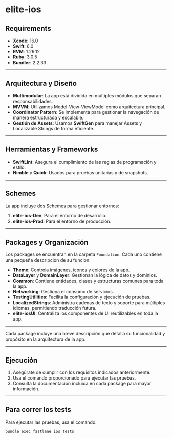 # elite-ios

## Requirements
- **Xcode**: 16.0  
- **Swift**: 6.0  
- **RVM**: 1.29.12  
- **Ruby**: 3.0.5  
- **Bundler**: 2.2.33  

---

## Arquitectura y Diseño
- **Multimodular**: La app está dividida en múltiples módulos que separan responsabilidades.  
- **MVVM**: Utilizamos Model-View-ViewModel como arquitectura principal.  
- **Coordinator Pattern**: Se implementa para gestionar la navegación de manera estructurada y escalable.  
- **Gestión de Assets**: Usamos **SwiftGen** para manejar Assets y Localizable Strings de forma eficiente.

---

## Herramientas y Frameworks
- **SwiftLint**: Asegura el cumplimiento de las reglas de programación y estilo.  
- **Nimble** y **Quick**: Usados para pruebas unitarias y de snapshots.  

---

## Schemes
La app incluye dos Schemes para gestionar entornos:  
1. **elite-ios-Dev**: Para el entorno de desarrollo.  
2. **elite-ios-Prod**: Para el entorno de producción.

---

## Packages y Organización
Los packages se encuentran en la carpeta `Foundation`. Cada uno contiene una pequeña descripción de su función.  

- **Theme**: Controla imágenes, íconos y colores de la app.  
- **DataLayer** y **DomainLayer**: Gestionan la lógica de datos y dominios.  
- **Common**: Contiene entidades, clases y estructuras comunes para toda la app.  
- **Networking**: Gestiona el consumo de servicios.  
- **TestingUtilities**: Facilita la configuración y ejecución de pruebas.  
- **LocalizedStrings**: Administra cadenas de texto y soporte para múltiples idiomas, permitiendo traducción futura.  
- **elite-iosUI**: Centraliza los componentes de UI reutilizables en toda la app.

---

Cada package incluye una breve descripción que detalla su funcionalidad y propósito en la arquitectura de la app.

---

## Ejecución
1. Asegúrate de cumplir con los requisitos indicados anteriormente.
2. Usa el comando proporcionado para ejecutar las pruebas.  
3. Consulta la documentación incluida en cada package para mayor información.

---

## Para correr los tests

Para ejecutar las pruebas, usa el comando:  
```bash
bundle exec fastlane ios tests
```
